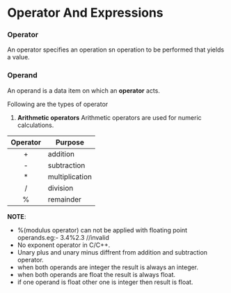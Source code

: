 # Operator And Expressions

### Operator
An operator specifies an operation sn operation to be performed that yields a value.

### Operand
An operand is a data item on which an **operator** acts.

Following are the types of operator
1. **Arithmetic operators**
Arithmetic operators are used for numeric calculations.

| Operator | Purpose        |
|:--------:|----------------|
|     +    | addition       |
|     -    | subtraction    |
|     *    | multiplication |
|     /    | division       |
|     %    | remainder      |

**NOTE**:

 * %(modulus operator) can not be applied with floating point operands.eg:- 3.4%2.3   //invalid
 * No exponent operator in C/C++.	
 * Unary plus and unary minus diffrent from addition and subtraction operator.
 * when both operands are integer the result is always an integer.
 * when both operands are float the result is always float.
 * if one operand is float other one is integer then result is float.
